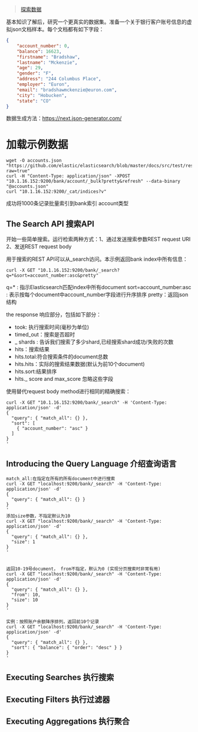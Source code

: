 > [探索数据](https://www.elastic.co/guide/en/elasticsearch/reference/5.6/_exploring_your_data.html)

基本知识了解后，研究一个更真实的数据集。准备一个关于银行客户账号信息的虚拟json文档样本。每个文档都有如下字段：
``` json
{
    "account_number": 0,
    "balance": 16623,
    "firstname": "Bradshaw",
    "lastname": "Mckenzie",
    "age": 29,
    "gender": "F",
    "address": "244 Columbus Place",
    "employer": "Euron",
    "email": "bradshawmckenzie@euron.com",
    "city": "Hobucken",
    "state": "CO"
}
```
数据生成方法：https://next.json-generator.com/

# 加载示例数据
```
wget -O accounts.json "https://github.com/elastic/elasticsearch/blob/master/docs/src/test/resources/accounts.json?raw=true"
curl -H "Content-Type: application/json" -XPOST "10.1.16.152:9200/bank/account/_bulk?pretty&refresh" --data-binary "@accounts.json"
curl "10.1.16.152:9200/_cat/indices?v"
```
成功将1000条记录批量索引到bank索引 account类型

## The Search API 搜索API
开始一些简单搜索。运行检索两种方式：1、通过发送搜索参数REST request URI 2、发送REST request body

用于搜索的REST API可以从_search访问。本示例返回bank index中所有信息：
```
curl -X GET "10.1.16.152:9200/bank/_search?q=*&sort=account_number:asc&pretty"
```
q=* : 指示Elasticsearch匹配index中所有document
sort=account_number:asc : 表示按每个document中account_number字段进行升序排序
pretty：返回json结构

the response 响应部分，包括如下部分：
- took: 执行搜索时间(毫秒为单位)
- timed_out：搜索是否超时
- _ shards : 告诉我们搜索了多少shard,已经搜索shard成功/失败的次数
- hits：搜索结果
- hits.total:符合搜索条件的document总数
- hits.hits：实际的搜索结果数据(默认为前10个document)
- hits.sort:结果排序
- hits._ score and max_score 忽略这些字段

使用替代request body method进行相同的精确搜索：
```
curl -X GET "10.1.16.152:9200/bank/_search" -H 'Content-Type: application/json' -d'
{
  "query": { "match_all": {} },
  "sort": [
    { "account_number": "asc" }
  ]
}
'

```
## Introducing the Query Language 介绍查询语言
```
match_all:在指定在所有的所有document中进行搜索
curl -X GET "localhost:9200/bank/_search" -H 'Content-Type: application/json' -d'
{
  "query": { "match_all": {} }
}
'
添加size参数，不指定默认为10
curl -X GET "localhost:9200/bank/_search" -H 'Content-Type: application/json' -d'
{
  "query": { "match_all": {} },
  "size": 1
}
'


返回10-19号document， from不指定，默认为0 (实现分页搜索时非常有用)
curl -X GET "localhost:9200/bank/_search" -H 'Content-Type: application/json' -d'
{
  "query": { "match_all": {} },
  "from": 10,
  "size": 10
}
'

实例：按照账户余额降序排列，返回前10个记录
curl -X GET "localhost:9200/bank/_search" -H 'Content-Type: application/json' -d'
{
  "query": { "match_all": {} },
  "sort": { "balance": { "order": "desc" } }
}
'
```
## Executing Searches 执行搜索
## Executing Filters 执行过滤器
## Executing Aggregations 执行聚合

